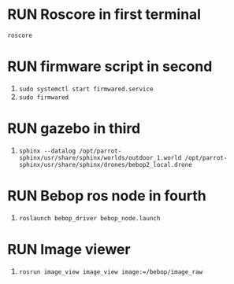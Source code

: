 # RUN Roscore in first terminal
`roscore`

# RUN firmware script in second

1. ``sudo systemctl start firmwared.service``
2. ``sudo firmwared``

# RUN gazebo in third
1. `sphinx --datalog /opt/parrot-sphinx/usr/share/sphinx/worlds/outdoor_1.world /opt/parrot-sphinx/usr/share/sphinx/drones/bebop2_local.drone`

# RUN Bebop ros node in fourth
1. `roslaunch bebop_driver bebop_node.launch`

# RUN Image viewer

1. `rosrun image_view image_view image:=/bebop/image_raw`

